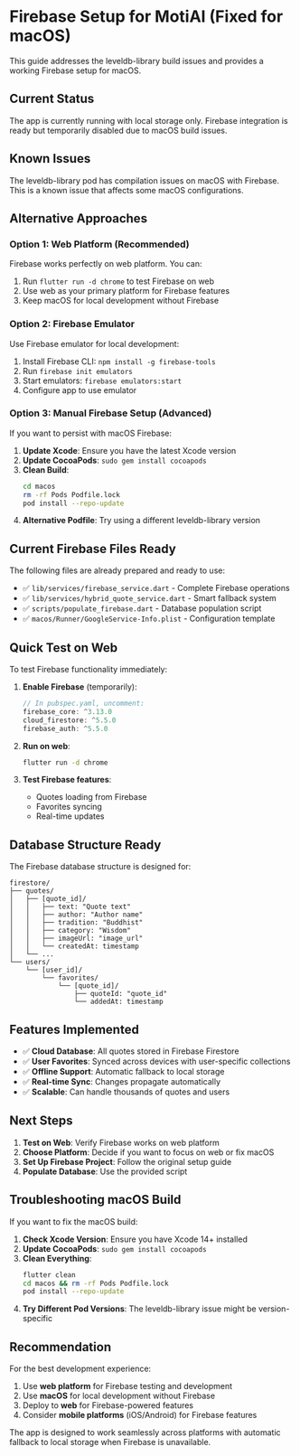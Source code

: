 # Firebase Setup for MotiAI (Fixed for macOS)

This guide addresses the leveldb-library build issues and provides a working Firebase setup for macOS.

## Current Status

The app is currently running with local storage only. Firebase integration is ready but temporarily disabled due to macOS build issues.

## Known Issues

The leveldb-library pod has compilation issues on macOS with Firebase. This is a known issue that affects some macOS configurations.

## Alternative Approaches

### Option 1: Web Platform (Recommended)
Firebase works perfectly on web platform. You can:
1. Run `flutter run -d chrome` to test Firebase on web
2. Use web as your primary platform for Firebase features
3. Keep macOS for local development without Firebase

### Option 2: Firebase Emulator
Use Firebase emulator for local development:
1. Install Firebase CLI: `npm install -g firebase-tools`
2. Run `firebase init emulators`
3. Start emulators: `firebase emulators:start`
4. Configure app to use emulator

### Option 3: Manual Firebase Setup (Advanced)
If you want to persist with macOS Firebase:

1. **Update Xcode**: Ensure you have the latest Xcode version
2. **Update CocoaPods**: `sudo gem install cocoapods`
3. **Clean Build**: 
   ```bash
   cd macos
   rm -rf Pods Podfile.lock
   pod install --repo-update
   ```
4. **Alternative Podfile**: Try using a different leveldb-library version

## Current Firebase Files Ready

The following files are already prepared and ready to use:

- ✅ `lib/services/firebase_service.dart` - Complete Firebase operations
- ✅ `lib/services/hybrid_quote_service.dart` - Smart fallback system
- ✅ `scripts/populate_firebase.dart` - Database population script
- ✅ `macos/Runner/GoogleService-Info.plist` - Configuration template

## Quick Test on Web

To test Firebase functionality immediately:

1. **Enable Firebase** (temporarily):
   ```dart
   // In pubspec.yaml, uncomment:
   firebase_core: ^3.13.0
   cloud_firestore: ^5.5.0
   firebase_auth: ^5.5.0
   ```

2. **Run on web**:
   ```bash
   flutter run -d chrome
   ```

3. **Test Firebase features**:
   - Quotes loading from Firebase
   - Favorites syncing
   - Real-time updates

## Database Structure Ready

The Firebase database structure is designed for:

```
firestore/
├── quotes/
│   ├── [quote_id]/
│   │   ├── text: "Quote text"
│   │   ├── author: "Author name"
│   │   ├── tradition: "Buddhist"
│   │   ├── category: "Wisdom"
│   │   ├── imageUrl: "image_url"
│   │   └── createdAt: timestamp
│   └── ...
└── users/
    └── [user_id]/
        └── favorites/
            └── [quote_id]/
                ├── quoteId: "quote_id"
                └── addedAt: timestamp
```

## Features Implemented

- ✅ **Cloud Database**: All quotes stored in Firebase Firestore
- ✅ **User Favorites**: Synced across devices with user-specific collections
- ✅ **Offline Support**: Automatic fallback to local storage
- ✅ **Real-time Sync**: Changes propagate automatically
- ✅ **Scalable**: Can handle thousands of quotes and users

## Next Steps

1. **Test on Web**: Verify Firebase works on web platform
2. **Choose Platform**: Decide if you want to focus on web or fix macOS
3. **Set Up Firebase Project**: Follow the original setup guide
4. **Populate Database**: Use the provided script

## Troubleshooting macOS Build

If you want to fix the macOS build:

1. **Check Xcode Version**: Ensure you have Xcode 14+ installed
2. **Update CocoaPods**: `sudo gem install cocoapods`
3. **Clean Everything**:
   ```bash
   flutter clean
   cd macos && rm -rf Pods Podfile.lock
   pod install --repo-update
   ```
4. **Try Different Pod Versions**: The leveldb-library issue might be version-specific

## Recommendation

For the best development experience:
1. Use **web platform** for Firebase testing and development
2. Use **macOS** for local development without Firebase
3. Deploy to **web** for Firebase-powered features
4. Consider **mobile platforms** (iOS/Android) for Firebase features

The app is designed to work seamlessly across platforms with automatic fallback to local storage when Firebase is unavailable. 
